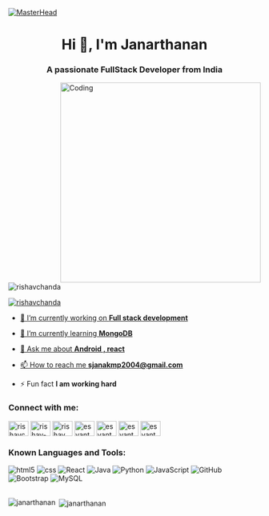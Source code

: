 [![MasterHead](https://firebasestorage.googleapis.com/v0/b/flexi-coding.appspot.com/o/dempgi7-520f8d5f-63d4-4453-8822-dbc149ae27f8.gif?alt=media&token=91c0c7b2-93c3-4029-b011-1a8703c5730d)]([https://.io](https://rishavchanda.io))
<h1 align="center">Hi 👋, I'm Janarthanan</h1>
<h3 align="center">A passionate FullStack Developer from India</h3>
<img align="right" alt="Coding" width="400" src="https://cdn.dribbble.com/users/1162077/screenshots/3848914/programmer.gif">


<p align="left"> <img src="https://komarev.com/ghpvc/?username=janarthanan&label=Profile%20views&color=0e75b6&style=flat" alt="rishavchanda" /> </p>

<p align="left"> <a href="https://twitter.com/janarthanan" target="blank"><img src="https://img.shields.io/twitter/follow/janarthanan?logo=twitter&style=for-the-badge" alt="rishavchanda"  </p>

- 🔭 I’m currently working on **Full stack development**

- 🌱 I’m currently learning **MongoDB**

- 💬 Ask me about **Android , react**

- 📫 How to reach me **sjanakmp2004@gmail.com**

- ⚡ Fun fact **I am working hard**

<h3 align="left">Connect with me:</h3>
<p align="left">
<a href="https://twitter.com/rishavchanda" target="blank"><img align="center" src="https://raw.githubusercontent.com/rahuldkjain/github-profile-readme-generator/master/src/images/icons/Social/twitter.svg" alt="rishavchanda" height="30" width="40" /></a>
<a href="https://www.linkedin.com/in/janarthanan-s-a0b5a3284" target="blank"><img align="center" src="https://raw.githubusercontent.com/rahuldkjain/github-profile-readme-generator/master/src/images/icons/Social/linked-in-alt.svg" alt="rishav-chanda-b89a791b3" height="30" width="40" /></a>
<a href="https://www.instagram.com/itz_janarthanan?igsh=MWxnbGVvN3JxYnV3ZQ==" target="blank"><img align="center" src="https://raw.githubusercontent.com/rahuldkjain/github-profile-readme-generator/master/src/images/icons/Social/instagram.svg" alt="rishav_chanda" height="30" width="40"/></a>
<a href="https://www.hackerrank.com/esvanth7" target="blank"><img align="center" src="https://raw.githubusercontent.com/rahuldkjain/github-profile-readme-generator/master/src/images/icons/Social/hackerrank.svg" alt="esvanth7" height="30" width="40" /></a>
<a href="https://www.leetcode.com/esvanth" target="blank"><img align="center" src="https://raw.githubusercontent.com/rahuldkjain/github-profile-readme-generator/master/src/images/icons/Social/leet-code.svg" alt="esvanth" height="30" width="40" /></a>
<a href="https://auth.geeksforgeeks.org/user/esvanth7" target="blank"><img align="center" src="https://raw.githubusercontent.com/rahuldkjain/github-profile-readme-generator/master/src/images/icons/Social/geeks-for-geeks.svg" alt="esvanth7" height="30" width="40" /></a>
<a href="https://www.topcoder.com/members/esvanth" target="blank"><img align="center" src="https://raw.githubusercontent.com/rahuldkjain/github-profile-readme-generator/master/src/images/icons/Social/topcoder.svg" alt="esvanth" height="30" width="40" /></a>
</p>

### Known Languages and Tools:
![html5](https://img.shields.io/badge/HTML5-E34F26?style=for-the-badge&logo=html5&logoColor=black)
![css](https://img.shields.io/badge/CSS-563d7c?&style=for-the-badge&logo=css3&logoColor=black)
![React](https://img.shields.io/badge/React-20232A?style=for-the-badge&logo=react&logoColor=61DAFB)
![Java](https://img.shields.io/badge/Java-ED8B00?style=for-the-badge&logo=openjdk&logoColor=black)
![Python](https://img.shields.io/badge/Python-14354C?style=for-the-badge&logo=python&logoColor=black)
![JavaScript](https://img.shields.io/badge/JavaScript-323330?style=for-the-badge&logo=javascript&logoColor=F7DF1E)
![GitHub](https://img.shields.io/badge/Github-black.svg?style=for-the-badge&logo=Github&labelColor=black)
![Bootstrap](https://img.shields.io/badge/Bootstrap-563D7C?style=for-the-badge&logo=bootstrap&logoColor=black&logoWidth=20)
![MySQL](https://img.shields.io/badge/MySQL-black.svg?style=for-the-badge&logo=MySQL&labelColor=black)
<br/><br/>

<p><img align="left" src="https://github-readme-stats.vercel.app/api/top-langs?username=janarthanan9677&show_icons=true&locale=en&layout=compact" alt="janarthanan" /></p>
  
<p>&nbsp;<img align="center" src="https://github-readme-stats.vercel.app/api?username=janarthanan9677&show_icons=true&locale=en" alt="janarthanan" /></p>
